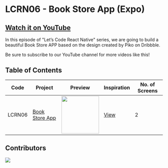 # LCRN06 - Book Store App (Expo)

## [Watch it on YouTube](https://youtu.be/PEI38Pa8ZYM)

In this episode of "Let’s Code React Native" series, we are going to build a beautiful Book Store APP based on the design created by Piko on Dribbble.

Be sure to subscribe to our YouTube channel for more videos like this!

## Table of Contents

| Code | Project | Preview | Inspiration | No. of Screens |
| ------ | ------ | ------ | ------ | ------ |
| LCRN06 | [Book Store App](https://youtu.be/PEI38Pa8ZYM) | <img src="https://cdn.dribbble.com/users/803221/screenshots/14118636/media/230da812c084a283acd15f7425106ae2.png?compress=1&resize=1200x900" width="120" /> | [View](https://dribbble.com/shots/14118636-Book-Store-App) | 2 |

## Contributors

<a href="https://github.com/byprogrammers/LCRN06-book-store-app/graphs/contributors">
   <img src="https://contrib.rocks/image?repo=byprogrammers/lets-code-react-native" />
</a>